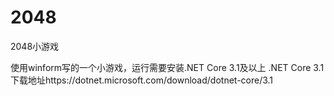 # 2048
2048小游戏

使用winform写的一个小游戏，运行需要安装.NET Core 3.1及以上
.NET Core 3.1下载地址https://dotnet.microsoft.com/download/dotnet-core/3.1
